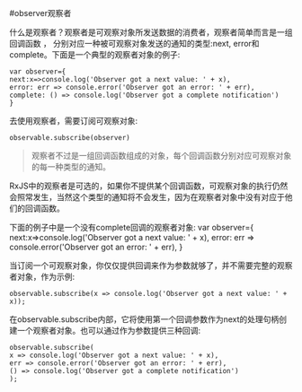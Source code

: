 #observer观察者

什么是观察者？观察者是可观察对象所发送数据的消费者，观察者简单而言是一组回调函数 ，
分别对应一种被可观察对象发送的通知的类型:next, error和complete。下面是一个典型的观察者对象的例子:

```
var observer={
next:x=>console.log('Observer got a next value: ' + x),
error: err => console.error('Observer got an error: ' + err),
complete: () => console.log('Observer got a complete notification')
}
```

去使用观察者，需要订阅可观察对象:

```
observable.subscribe(observer)
```

> 观察者不过是一组回调函数组成的对象，每个回调函数分别对应可观察对象的每一种类型的通知。

RxJS中的观察者是可选的，如果你不提供某个回调函数，可观察对象的执行仍然会照常发生，当然这个类型的通知将不会发生，因为在观察者对象中没有对应于他们的回调函数。

下面的例子中是一个没有complete回调的观察者对象:
var observer={
next:x=&gt;console.log\('Observer got a next value: ' + x\),
error: err =&gt; console.error\('Observer got an error: ' + err\),
}

当订阅一个可观察对象，你仅仅提供回调来作为参数就够了，并不需要完整的观察者对象，作为示例:

```
observable.subscribe(x => console.log('Observer got a next value: ' + x));
```

在observable.subscribe内部，它将使用第一个回调参数作为next的处理句柄创建一个观察者对象。也可以通过作为参数提供三种回调:

```
observable.subscribe(
x => console.log('Observer got a next value: ' + x),
err => console.error('Observer got an error: ' + err),
() => console.log('Observer got a complete notification')
);
```


